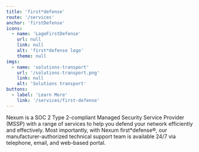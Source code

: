 ```yaml
---
title: 'first*defense'
route: '/services'
anchor: 'firstDefense'
icons:
  - name: 'LogoFirstDefense'
    url: null
    link: null
    alt: 'first*defense logo'
    theme: null
imgs:
  - name: 'solutions-transport'
    url: '/solutions-transport.png'
    link: null
    alt: 'Solutions transport'
buttons:
  - label: 'Learn More'
    link: '/services/first-defense'
---
```


Nexum is a SOC 2 Type 2-compliant Managed Security Service Provider (MSSP) with a range of services to help you defend your network efficiently and effectively. Most importantly, with Nexum first\*defense®, our manufacturer-authorized technical support team is available 24/7 via telephone, email, and web-based portal.
